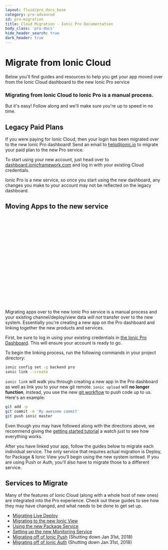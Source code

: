 ```yaml
---
layout: fluid/pro_docs_base
category: pro-advanced
id: pro-migration
title: Cloud Migration - Ionic Pro Documentation
body_class: 'pro-docs'
hide_header_search: true
dark_header: true
---
```


# Migrate from Ionic Cloud

Below you'll find guides and resources to help you get your app moved over from the Ionic Cloud dashboard to the new Ionic Pro service

<div class="alert alert-warning" role="alert"><h3>Migrating from Ionic Cloud to Ionic Pro is a manual process.</h3>But it's easy! Follow along and we'll make sure you're up to speed in no time.</div>

## Legacy Paid Plans

If you were paying for Ionic Cloud, then your login has been migrated over to the new Ionic Pro dashboard! Send an email to <a href="mailto:help@ionic.io">help@ionic.io</a> to migrate your paid plan to the new Pro service.

To start using your new account, just head over to [dashboard.ionicframework.com](https://dashboard.ionicframework.com/apps) and log in with your existing Cloud credentials.

<p class="paid-notice">
  Ionic Pro is a new service, so once you start using the new dashboard, any changes you make to your account may not be reflected on the legacy dashboard.
</p>

## Moving Apps to the new service

<script src="https://fast.wistia.com/embed/medias/tpqpm4rmfl.jsonp" async></script><script src="https://fast.wistia.com/assets/external/E-v1.js" async></script><div class="wistia_responsive_padding" style="padding:56.25% 0 0 0;position:relative;"><div class="wistia_responsive_wrapper" style="height:100%;left:0;position:absolute;top:0;width:100%;"><div class="wistia_embed wistia_async_tpqpm4rmfl videoFoam=true" style="height:100%;width:100%">&nbsp;</div></div></div>

Migrating apps over to the new Ionic Pro service is a manual process and your existing channel/deploy/view data *will not* transfer over to the new system. Essentially you're creating a new app on the Pro dashboard and linking together the new products and services.

First, be sure to log in using your existing credentials in [the Ionic Pro Dashboard](https://dashboard.ionicframework.com). This will ensure your account is ready to go.

To begin the linking process, run the following commands in your project directory:

```bash
ionic config set -g backend pro
ionic link --create
```

`ionic link` will walk you through creating a new app in the Pro dashboard as well as link you to your new git remote. `ionic upload` will **no longer function**, instead, you use the new [git workflow](/docs/pro/basics/git/) to push code up to us. Here's an example:

```bash
git add -p
git commit -m 'My awesome commit'
git push ionic master
```

Even though you may have followed along with the directions above, we recommend giving the [getting started tutorial](/docs/pro/basics/getting-started/#linking-an-existing-app) a watch just to see how everything works.

After you have linked your app, follow the guides below to migrate each individual service. The only service that requires actual migration is Deploy, for Package & Ionic View you'll begin using the new system isntead. If you are using Push or Auth, you'll also have to migrate those to a different service.

## Services to Migrate

Many of the features of Ionic Cloud (along with a whole host of new ones) are integrated into the Pro experience.  Check out these guides to see how they may have changed, and what needs to be done to get set up.

* [Migrating Live Deploy](/docs/pro/migration/live-deploy.html)
* [Migrating to the new Ionic View](/docs/pro/migration/view.html)
* [Using the new Package Service](/docs/pro/migration/package.html)
* [Setting up the new Monitoring Service](/docs/pro/monitoring/)
* [Migrating off of Ionic Push](/docs/pro/migration/push.html) (Shutting down Jan 31st, 2018)
* [Migrating off of Ionic Auth](/docs/pro/migration/auth.html) (Shutting down Jan 31st, 2018)
